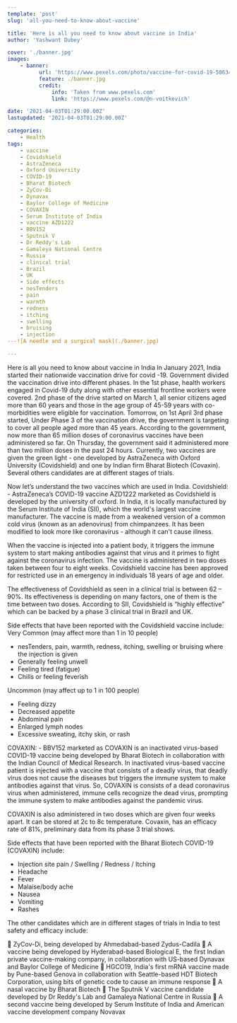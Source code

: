 ```yaml
---
template: 'post'
slug: 'all-you-need-to-know-about-vaccine'

title: 'Here is all you need to know about vaccine in India'
author: 'Yashwant Dubey'

cover: './banner.jpg'
images:
    - banner:
          url: 'https://www.pexels.com/photo/vaccine-for-covid-19-5863400/'
          feature: ./banner.jpg
          credit:
              info: 'Taken from www.pexels.com'
              link: 'https://www.pexels.com/@n-voitkevich'

date: '2021-04-03T01:29:00.00Z'
lastupdated: '2021-04-03T01:29:00.00Z'

categories:
    - Health
tags:
    - vaccine
    - Covidshield
    - AstraZeneca
    - Oxford University
    - COVID-19
    - Bharat Biotech
    - ZyCov-Di
    - Dynavax
    - Baylor College of Medicine
    - COVAXIN
    - Serum Institute of India
    - vaccine AZD1222
    - BBV152
    - Sputnik V
    - Dr Reddy's Lab
    - Gamaleya National Centre
    - Russia
    - clinical trial
    - Brazil
    - UK
    - Side effects
    - nesTenders
    - pain
    - warmth
    - redness
    - itching
    - swelling
    - bruising
    - injection
---![A needle and a surgical mask](./banner.jpg)

---
```


Here is all you need to know about vaccine in India
In January 2021, India started their nationwide vaccination drive for covid -19. Government divided the vaccination drive into different phases. In the 1st phase, health workers engaged in Covid-19 duty along with other essential frontline workers were covered. 2nd phase of the drive started on March 1, all senior citizens aged more than 60 years and those in the age group of 45-59 years with co-morbidities were eligible for vaccination. Tomorrow, on 1st April 3rd phase started, Under Phase 3 of the vaccination drive, the government is targeting to cover all people aged more than 45 years. According to the government, now more than 65 million doses of coronavirus vaccines have been administered so far. On Thursday, the government said it administered more than two million doses in the past 24 hours. Currently, two vaccines are given the green light - one developed by AstraZeneca with Oxford University (Covidshield) and one by Indian firm Bharat Biotech (Covaxin). Several others candidates are at different stages of trials.

Now let’s understand the two vaccines which are used in India.
Covidshield: - AstraZeneca’s COVID-19 vaccine AZD1222 marketed as Covidshield is developed by the university of oxford. In India, it is locally manufactured by the Serum Institute of India (SII), which the world's largest vaccine manufacturer. The vaccine is made from a weakened version of a common cold virus (known as an adenovirus) from chimpanzees. It has been modified to look more like coronavirus - although it can't cause illness.

When the vaccine is injected into a patient body, it triggers the immune system to start making antibodies against that virus and it primes to fight against the coronavirus infection. The vaccine is administered in two doses taken between four to eight weeks. Covidshield vaccine has been approved for restricted use in an emergency in individuals 18 years of age and older.

The effectiveness of Covidshield as seen in a clinical trial is between 62 – 90%. Its effectiveness is depending on many factors, one of them is the time between two doses. According to SII, Covidshield is “highly effective” which can be backed by a phase 3 clinical trial in Brazil and UK.

Side effects that have been reported with the Covidshield vaccine include:
Very Common (may affect more than 1 in 10 people)

-   nesTenders, pain, warmth, redness, itching, swelling or bruising where the injection is given
-   Generally feeling unwell
-   Feeling tired (fatigue)
-   Chills or feeling feverish

Uncommon (may affect up to 1 in 100 people)

-   Feeling dizzy
-   Decreased appetite
-   Abdominal pain
-   Enlarged lymph nodes
-   Excessive sweating, itchy skin, or rash

COVAXIN: - BBV152 marketed as COVAXIN is an inactivated virus-based COVID-19 vaccine being developed by Bharat Biotech in collaboration with the Indian Council of Medical Research. In inactivated virus-based vaccine patient is injected with a vaccine that consists of a deadly virus, that deadly virus does not cause the diseases but triggers the immune system to make antibodies against that virus. So, COVAXIN is consists of a dead coronavirus virus when administered, immune cells recognize the dead virus, prompting the immune system to make antibodies against the pandemic virus.

COVAXIN is also administered in two doses which are given four weeks apart. It can be stored at 2c to 8c temperature. Covaxin, has an efficacy rate of 81%, preliminary data from its phase 3 trial shows.

Side effects that have been reported with the Bharat Biotech COVID-19 (COVAXIN) include:

-   Injection site pain / Swelling / Redness / Itching
-   Headache
-   Fever
-   Malaise/body ache
-   Nausea
-   Vomiting
-   Rashes

The other candidates which are in different stages of trials in India to test safety and efficacy include:

 ZyCov-Di, being developed by Ahmedabad-based Zydus-Cadila
 A vaccine being developed by Hyderabad-based Biological E, the first Indian private vaccine-making company, in collaboration with US-based Dynavax and Baylor College of Medicine
 HGCO19, India's first mRNA vaccine made by Pune-based Genova in collaboration with Seattle-based HDT Biotech Corporation, using bits of genetic code to cause an immune response
 A nasal vaccine by Bharat Biotech
 The Sputnik V vaccine candidate developed by Dr Reddy's Lab and Gamaleya National Centre in Russia
 A second vaccine being developed by Serum Institute of India and American vaccine development company Novavax
